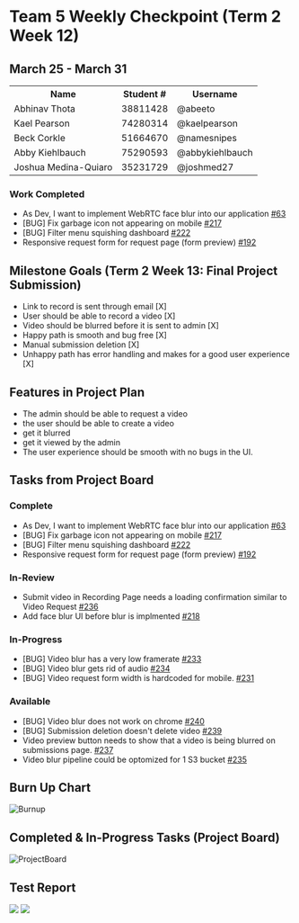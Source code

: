 # Team 5 Weekly Checkpoint (Term 2 Week 12)
## March 25 - March 31
<table>
  <tr><th>Name</th><th>Student #</th><th>Username</th></tr>
  <tr><td>Abhinav Thota</td><td>38811428</td><td>@abeeto</td></tr>
  <tr><td>Kael Pearson</td><td>74280314</td><td>@kaelpearson</td></tr>
  <tr><td>Beck Corkle</td><td>51664670</td><td>@namesnipes</td></tr>
  <tr><td>Abby Kiehlbauch</td><td>75290593</td><td>@abbykiehlbauch</td></tr>
  <tr><td>Joshua Medina-Quiaro</td><td>35231729</td><td>@joshmed27</td></tr>
</table>

### Work Completed
- As Dev, I want to implement WebRTC face blur into our application [#63](https://github.com/COSC-499-W2023/year-long-project-team-5/issues/63)
- [BUG] Fix garbage icon not appearing on mobile [#217](https://github.com/COSC-499-W2023/year-long-project-team-5/issues/217)
- [BUG] Filter menu squishing dashboard [#222](https://github.com/COSC-499-W2023/year-long-project-team-5/issues/222)
- Responsive request form for request page (form preview) [#192](https://github.com/COSC-499-W2023/year-long-project-team-5/issues/192)

## Milestone Goals (Term 2 Week 13: Final Project Submission)
- Link to record is sent through email [X]
- User should be able to record a video [X]
- Video should be blurred before it is sent to admin [X]
- Happy path is smooth and bug free [X]
- Manual submission deletion [X]
- Unhappy path has error handling and makes for a good user experience [X]

## Features in Project Plan
- The admin should be able to request a video
-  the user should be able to create a video
  - get it blurred
  - get it viewed by the admin
- The user experience should be smooth with no bugs in the UI.

## Tasks from Project Board
### Complete
- As Dev, I want to implement WebRTC face blur into our application [#63](https://github.com/COSC-499-W2023/year-long-project-team-5/issues/63)
- [BUG] Fix garbage icon not appearing on mobile [#217](https://github.com/COSC-499-W2023/year-long-project-team-5/issues/217)
- [BUG] Filter menu squishing dashboard [#222](https://github.com/COSC-499-W2023/year-long-project-team-5/issues/222)
- Responsive request form for request page (form preview) [#192](https://github.com/COSC-499-W2023/year-long-project-team-5/issues/192)
### In-Review
- Submit video in Recording Page needs a loading confirmation similar to Video Request [#236](https://github.com/COSC-499-W2023/year-long-project-team-5/issues/236)
- Add face blur UI before blur is implmented [#218](https://github.com/COSC-499-W2023/year-long-project-team-5/issues/218)
### In-Progress
- [BUG] Video blur has a very low framerate [#233](https://github.com/COSC-499-W2023/year-long-project-team-5/issues/233)
- [BUG] Video blur gets rid of audio [#234](https://github.com/COSC-499-W2023/year-long-project-team-5/issues/234)
- [BUG] Video request form width is hardcoded for mobile. [#231](https://github.com/COSC-499-W2023/year-long-project-team-5/issues/231)

### Available
- [BUG] Video blur does not work on chrome [#240](https://github.com/COSC-499-W2023/year-long-project-team-5/issues/240)
- [BUG] Submission deletion doesn't delete video [#239](https://github.com/COSC-499-W2023/year-long-project-team-5/issues/239)
- Video preview button needs to show that a video is being blurred on submissions page. [#237](https://github.com/COSC-499-W2023/year-long-project-team-5/issues/237)
- Video blur pipeline could be optomized for 1 S3 bucket [#235](https://github.com/COSC-499-W2023/year-long-project-team-5/issues/235)

## Burn Up Chart
![Burnup](https://github.com/COSC-499-W2023/year-long-project-team-5/assets/60419500/0d6da01c-47a6-4f56-a76a-3421030cff27)

## Completed & In-Progress Tasks (Project Board)
![ProjectBoard](https://github.com/COSC-499-W2023/year-long-project-team-5/assets/60419500/cc0fd3de-c21e-4750-89e8-8394fad0d8a5)

## Test Report
<img src="https://i.imgur.com/hnudI7Z.png">
<img src="https://i.imgur.com/8aojH3O.png">
